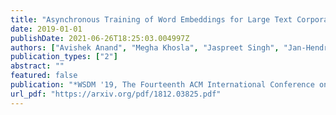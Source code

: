 ```yaml
---
title: "Asynchronous Training of Word Embeddings for Large Text Corpora"
date: 2019-01-01
publishDate: 2021-06-26T18:25:03.004997Z
authors: ["Avishek Anand", "Megha Khosla", "Jaspreet Singh", "Jan-Hendrik Zab", "Zijian Zhang"]
publication_types: ["2"]
abstract: ""
featured: false
publication: "*WSDM '19, The Fourteenth ACM International Conference on Web Search and Data Mining, 2019*"
url_pdf: "https://arxiv.org/pdf/1812.03825.pdf"
---
```


